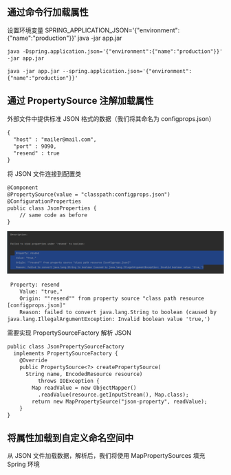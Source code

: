 ## 通过命令行加载属性

设置环境变量 SPRING_APPLICATION_JSON='{"environment":{"name":"production"}}' java -jar app.jar

```
java -Dspring.application.json='{"environment":{"name":"production"}}' -jar app.jar
```
```
java -jar app.jar --spring.application.json='{"environment":{"name":"production"}}'
```

## 通过 PropertySource 注解加载属性
外部文件中提供标准 JSON 格式的数据（我们将其命名为 configprops.json）
```
{
  "host" : "mailer@mail.com",
  "port" : 9090,
  "resend" : true
}
```
将 JSON 文件连接到配置类
``` 
@Component
@PropertySource(value = "classpath:configprops.json")
@ConfigurationProperties
public class JsonProperties {
    // same code as before
}
```

![img.png](img.png)
```
 Property: resend
    Value: "true,"
    Origin: ""resend"" from property source "class path resource [configprops.json]"
    Reason: failed to convert java.lang.String to boolean (caused by java.lang.IllegalArgumentException: Invalid boolean value 'true,')
```
需要实现 PropertySourceFactory 解析 JSON
``` 
public class JsonPropertySourceFactory 
  implements PropertySourceFactory {
    @Override
    public PropertySource<?> createPropertySource(
      String name, EncodedResource resource)
          throws IOException {
        Map readValue = new ObjectMapper()
          .readValue(resource.getInputStream(), Map.class);
        return new MapPropertySource("json-property", readValue);
    }
}
```

## 将属性加载到自定义命名空间中
从 JSON 文件加载数据，解析后，我们将使用 MapPropertySources 填充 Spring 环境